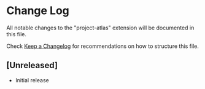 # Change Log

All notable changes to the "project-atlas" extension will be documented in this file.

Check [Keep a Changelog](http://keepachangelog.com/) for recommendations on how to structure this file.

## [Unreleased]

- Initial release
